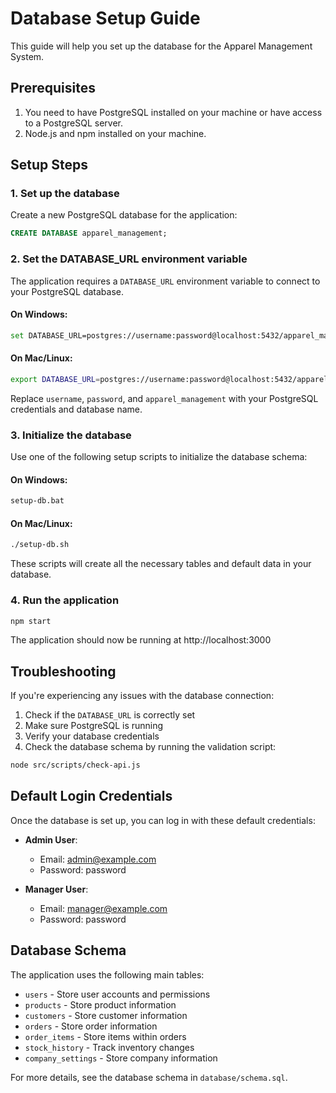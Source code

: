 
# Database Setup Guide

This guide will help you set up the database for the Apparel Management System.

## Prerequisites

1. You need to have PostgreSQL installed on your machine or have access to a PostgreSQL server.
2. Node.js and npm installed on your machine.

## Setup Steps

### 1. Set up the database

Create a new PostgreSQL database for the application:

```sql
CREATE DATABASE apparel_management;
```

### 2. Set the DATABASE_URL environment variable

The application requires a `DATABASE_URL` environment variable to connect to your PostgreSQL database.

#### On Windows:

```bash
set DATABASE_URL=postgres://username:password@localhost:5432/apparel_management
```

#### On Mac/Linux:

```bash
export DATABASE_URL=postgres://username:password@localhost:5432/apparel_management
```

Replace `username`, `password`, and `apparel_management` with your PostgreSQL credentials and database name.

### 3. Initialize the database

Use one of the following setup scripts to initialize the database schema:

#### On Windows:

```bash
setup-db.bat
```

#### On Mac/Linux:

```bash
./setup-db.sh
```

These scripts will create all the necessary tables and default data in your database.

### 4. Run the application

```bash
npm start
```

The application should now be running at http://localhost:3000

## Troubleshooting

If you're experiencing any issues with the database connection:

1. Check if the `DATABASE_URL` is correctly set
2. Make sure PostgreSQL is running
3. Verify your database credentials
4. Check the database schema by running the validation script:

```bash
node src/scripts/check-api.js
```

## Default Login Credentials

Once the database is set up, you can log in with these default credentials:

- **Admin User**: 
  - Email: admin@example.com
  - Password: password

- **Manager User**: 
  - Email: manager@example.com
  - Password: password

## Database Schema

The application uses the following main tables:

- `users` - Store user accounts and permissions
- `products` - Store product information
- `customers` - Store customer information
- `orders` - Store order information
- `order_items` - Store items within orders
- `stock_history` - Track inventory changes
- `company_settings` - Store company information

For more details, see the database schema in `database/schema.sql`.
